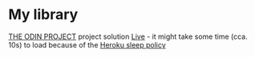 # My library

[THE ODIN PROJECT](https://www.theodinproject.com/courses/javascript/lessons/frameworks)  project solution
[Live](https://aqueous-ridge-48085.herokuapp.com/) - it might take some time (cca. 10s) to load because of the [Heroku sleep policy](https://devcenter.heroku.com/articles/free-dyno-hours#dyno-sleeping)
